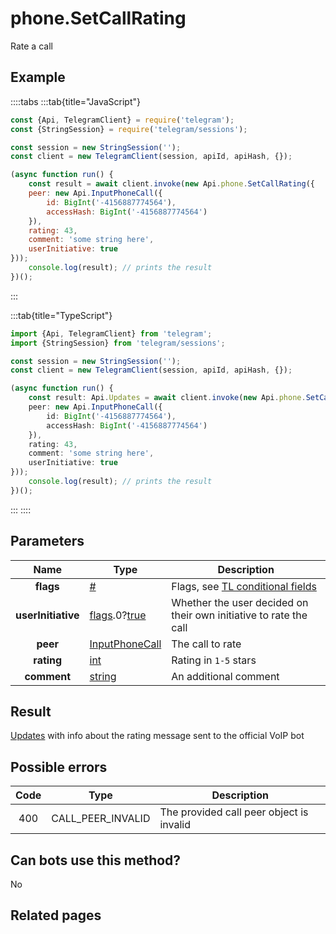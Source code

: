 # phone.SetCallRating

Rate a call



## Example

::::tabs
:::tab{title="JavaScript"}
```js
const {Api, TelegramClient} = require('telegram');
const {StringSession} = require('telegram/sessions');

const session = new StringSession('');
const client = new TelegramClient(session, apiId, apiHash, {});

(async function run() {
    const result = await client.invoke(new Api.phone.SetCallRating({
    peer: new Api.InputPhoneCall({
        id: BigInt('-4156887774564'),
        accessHash: BigInt('-4156887774564')
    }),
    rating: 43,
    comment: 'some string here',
    userInitiative: true
}));
    console.log(result); // prints the result
})();
```
:::

:::tab{title="TypeScript"}
```ts
import {Api, TelegramClient} from 'telegram';
import {StringSession} from 'telegram/sessions';

const session = new StringSession('');
const client = new TelegramClient(session, apiId, apiHash, {});

(async function run() {
    const result: Api.Updates = await client.invoke(new Api.phone.SetCallRating({
    peer: new Api.InputPhoneCall({
        id: BigInt('-4156887774564'),
        accessHash: BigInt('-4156887774564')
    }),
    rating: 43,
    comment: 'some string here',
    userInitiative: true
}));
    console.log(result); // prints the result
})();
```
:::
::::



## Parameters

| Name | Type | Description |
| :--: | ---- | ----------- |
| **flags** | [#](https://core.telegram.org/type/%23) | Flags, see [TL conditional fields](https://core.telegram.org/mtproto/TL-combinators#conditional-fields) 
| **userInitiative** | [flags](https://core.telegram.org/mtproto/TL-combinators#conditional-fields).0?[true](https://core.telegram.org/constructor/true) | Whether the user decided on their own initiative to rate the call 
| **peer** | [InputPhoneCall](https://core.telegram.org/type/InputPhoneCall) | The call to rate 
| **rating** | [int](https://core.telegram.org/type/int) | Rating in `1-5` stars 
| **comment** | [string](https://core.telegram.org/type/string) | An additional comment 


## Result

[Updates](https://core.telegram.org/type/Updates) with info about the rating message sent to the official VoIP bot



## Possible errors

| Code | Type | Description |
| :--: | ---- | ----------- |
| 400 | CALL\_PEER\_INVALID | The provided call peer object is invalid 


## Can bots use this method?

No

## Related pages


